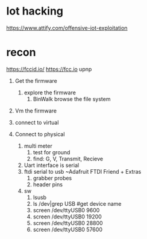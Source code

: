 # Iot hacking

https://www.attify.com/offensive-iot-exploitation

# recon
https://fccid.io/
https://fcc.io
upnp

1. Get the firmware 
   1. explore the firmware
      1. BinWalk browse the file system
2. Vm the firmware
3. connect to virtual

4. Connect to physical
   1.  multi meter
       1.  test for ground
       2.  find: G, V, Transmit, Recieve
   2.  Uart interface is serial
   3.  ftdi serial to usb ~Adafruit FTDI Friend + Extras
       1.  grabber probes
       2.  header pins
   4.  sw
       1.  lsusb
       2.  ls /dev|grep USB #get device name
       3.  screen /dev/ttyUSB0  9600
       4.  screen /dev/ttyUSB0  19200
       5.  screen /dev/ttyUSB0  28800
       6.  screen /dev/ttyUSB0  57600
